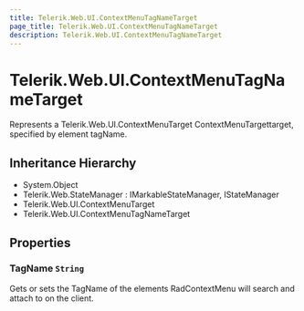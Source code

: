 ```yaml
---
title: Telerik.Web.UI.ContextMenuTagNameTarget
page_title: Telerik.Web.UI.ContextMenuTagNameTarget
description: Telerik.Web.UI.ContextMenuTagNameTarget
---
```


# Telerik.Web.UI.ContextMenuTagNameTarget

Represents a Telerik.Web.UI.ContextMenuTarget ContextMenuTargettarget, specified
            by element tagName.

## Inheritance Hierarchy

* System.Object
* Telerik.Web.StateManager : IMarkableStateManager, IStateManager
* Telerik.Web.UI.ContextMenuTarget
* Telerik.Web.UI.ContextMenuTagNameTarget

## Properties

###  TagName `String`

Gets or sets the TagName of the elements RadContextMenu
               will search and attach to on the client.

